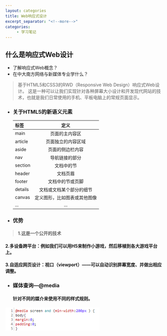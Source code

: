 ```yaml
---
layout: categories
title: Web响应式设计
excerpt_separator: "<!--more-->"
categories:
     - 学习笔记
---
```


## 什么是响应式Web设计
+ 了解响应式Web概念？
+ 在中大南方网络与新媒体专业学什么？

<!--more-->

> 基于HTML5和CSS3的RWD（Responsive Web Design）响应式Web设计。
这是一种可以让我们实现针对各种屏幕大小设计和开发现代网站的技术，也就是我们日常使用的手机、平板电脑上的常规页面显示。

+ ### 关于HTML5的新语义元素

    |标签|定义|
    |---|:---:|
    |main|页面的主内容区|
    |article|页面独立的内容区域|
    |aside|页面的侧边栏内容|
    |nav|导航链接的部分|
    |section|文档中的节|
    |header|文档页眉|
    |footer|文档中的节或页脚|
    |details|文档或文档某个部分的细节|
    |canvas|定义图形，比如图表或其他图像|
    |...|...|
    
+ ### 优势 

> ####   1.这是一个公开的技术
####   2.多设备跨平台：例如我们可以用H5来制作小游戏，然后移植到各大游戏平台上。
####   3.自适应网页设计：视口（viewport）——可以自动识别屏幕宽度、并做出相应调整。
 
+ ### 媒体查询—@media 	
  #### 针对不同的媒介来使用不同的样式规则。
![Alt text](/assets/images/media.png)